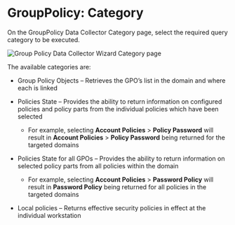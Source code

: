 # GroupPolicy: Category

On the GroupPolicy Data Collector Category page, select the required query category to be executed.

![Group Policy Data Collector Wizard Category page](/img/product_docs/accessanalyzer/admin/datacollector/adinventory/category.webp)

The available categories are:

- Group Policy Objects – Retrieves the GPO’s list in the domain and where each is linked
- Policies State – Provides the ability to return information on configured policies and policy
  parts from the individual policies which have been selected

  - For example, selecting **Account Policies** > **Policy Password** will result in **Account
    Policies** > **Policy Password** being returned for the targeted domains

- Policies State for all GPOs – Provides the ability to return information on selected policy parts
  from all policies within the domain

  - For example, selecting **Account Policies** > **Password Policy** will result in **Password
    Policy** being returned for all policies in the targeted domains

- Local policies – Returns effective security policies in effect at the individual workstation
